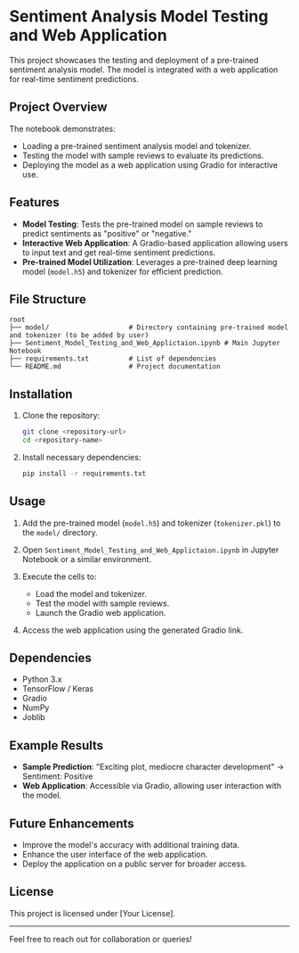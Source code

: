 # Sentiment Analysis Model Testing and Web Application

This project showcases the testing and deployment of a pre-trained sentiment analysis model. The model is integrated with a web application for real-time sentiment predictions.

## Project Overview
The notebook demonstrates:
- Loading a pre-trained sentiment analysis model and tokenizer.
- Testing the model with sample reviews to evaluate its predictions.
- Deploying the model as a web application using Gradio for interactive use.

## Features
- **Model Testing**: Tests the pre-trained model on sample reviews to predict sentiments as "positive" or "negative."
- **Interactive Web Application**: A Gradio-based application allowing users to input text and get real-time sentiment predictions.
- **Pre-trained Model Utilization**: Leverages a pre-trained deep learning model (`model.h5`) and tokenizer for efficient prediction.

## File Structure
```
root
├── model/                    # Directory containing pre-trained model and tokenizer (to be added by user)
├── Sentiment_Model_Testing_and_Web_Applictaion.ipynb # Main Jupyter Notebook
├── requirements.txt          # List of dependencies
└── README.md                 # Project documentation
```

## Installation
1. Clone the repository:
   ```bash
   git clone <repository-url>
   cd <repository-name>
   ```
2. Install necessary dependencies:
   ```bash
   pip install -r requirements.txt
   ```

## Usage
1. Add the pre-trained model (`model.h5`) and tokenizer (`tokenizer.pkl`) to the `model/` directory.
2. Open `Sentiment_Model_Testing_and_Web_Applictaion.ipynb` in Jupyter Notebook or a similar environment.
3. Execute the cells to:
   - Load the model and tokenizer.
   - Test the model with sample reviews.
   - Launch the Gradio web application.

4. Access the web application using the generated Gradio link.

## Dependencies
- Python 3.x
- TensorFlow / Keras
- Gradio
- NumPy
- Joblib

## Example Results
- **Sample Prediction**: "Exciting plot, mediocre character development" -> Sentiment: Positive
- **Web Application**: Accessible via Gradio, allowing user interaction with the model.

## Future Enhancements
- Improve the model's accuracy with additional training data.
- Enhance the user interface of the web application.
- Deploy the application on a public server for broader access.

## License
This project is licensed under [Your License].

---

Feel free to reach out for collaboration or queries!


